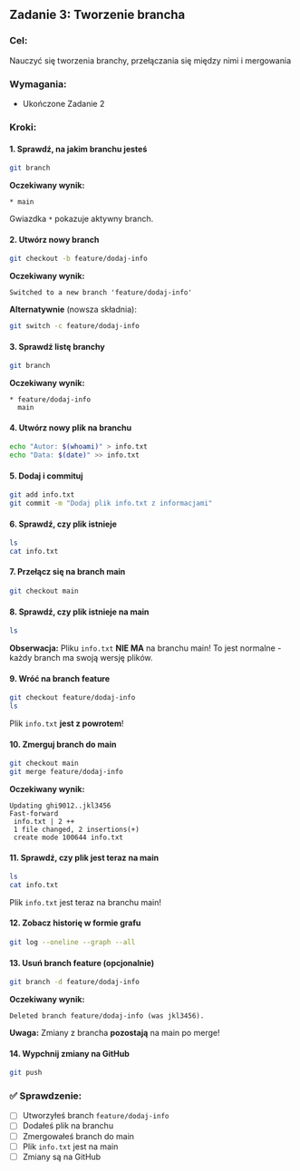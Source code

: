 ## Zadanie 3: Tworzenie brancha

### Cel:
Nauczyć się tworzenia branchy, przełączania się między nimi i mergowania

### Wymagania:
- Ukończone Zadanie 2

### Kroki:

#### 1. Sprawdź, na jakim branchu jesteś

```bash
git branch
```

**Oczekiwany wynik:**
```
* main
```

Gwiazdka `*` pokazuje aktywny branch.

#### 2. Utwórz nowy branch

```bash
git checkout -b feature/dodaj-info
```

**Oczekiwany wynik:**
```
Switched to a new branch 'feature/dodaj-info'
```

**Alternatywnie** (nowsza składnia):
```bash
git switch -c feature/dodaj-info
```

#### 3. Sprawdź listę branchy

```bash
git branch
```

**Oczekiwany wynik:**
```
* feature/dodaj-info
  main
```

#### 4. Utwórz nowy plik na branchu

```bash
echo "Autor: $(whoami)" > info.txt
echo "Data: $(date)" >> info.txt
```

#### 5. Dodaj i commituj

```bash
git add info.txt
git commit -m "Dodaj plik info.txt z informacjami"
```

#### 6. Sprawdź, czy plik istnieje

```bash
ls
cat info.txt
```

#### 7. Przełącz się na branch main

```bash
git checkout main
```

#### 8. Sprawdź, czy plik istnieje na main

```bash
ls
```

**Obserwacja:** Pliku `info.txt` **NIE MA** na branchu main! To jest normalne - każdy branch ma swoją wersję plików.

#### 9. Wróć na branch feature

```bash
git checkout feature/dodaj-info
ls
```

Plik `info.txt` **jest z powrotem**!

#### 10. Zmerguj branch do main

```bash
git checkout main
git merge feature/dodaj-info
```

**Oczekiwany wynik:**
```
Updating ghi9012..jkl3456
Fast-forward
 info.txt | 2 ++
 1 file changed, 2 insertions(+)
 create mode 100644 info.txt
```

#### 11. Sprawdź, czy plik jest teraz na main

```bash
ls
cat info.txt
```

Plik `info.txt` jest teraz na branchu main!

#### 12. Zobacz historię w formie grafu

```bash
git log --oneline --graph --all
```

#### 13. Usuń branch feature (opcjonalnie)

```bash
git branch -d feature/dodaj-info
```

**Oczekiwany wynik:**
```
Deleted branch feature/dodaj-info (was jkl3456).
```

**Uwaga:** Zmiany z brancha **pozostają** na main po merge!

#### 14. Wypchnij zmiany na GitHub

```bash
git push
```

### ✅ Sprawdzenie:

- [ ] Utworzyłeś branch `feature/dodaj-info`
- [ ] Dodałeś plik na branchu
- [ ] Zmergowałeś branch do main
- [ ] Plik `info.txt` jest na main
- [ ] Zmiany są na GitHub
